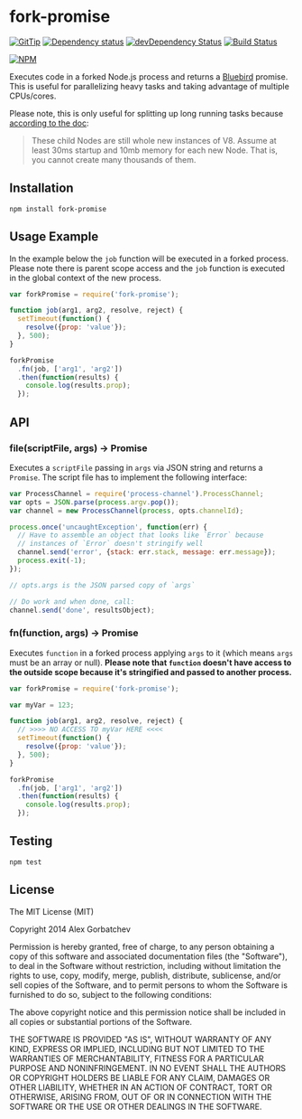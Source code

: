 # fork-promise

[![GitTip](http://img.shields.io/gittip/alexgorbatchev.svg?style=flat)](https://www.gittip.com/alexgorbatchev/)
[![Dependency status](http://img.shields.io/david/alexgorbatchev/fork-promise.svg?style=flat)](https://david-dm.org/alexgorbatchev/fork-promise)
[![devDependency Status](http://img.shields.io/david/dev/alexgorbatchev/fork-promise.svg?style=flat)](https://david-dm.org/alexgorbatchev/fork-promise#info=devDependencies)
[![Build Status](http://img.shields.io/travis/alexgorbatchev/fork-promise.svg?style=flat&branch=master)](https://travis-ci.org/alexgorbatchev/fork-promise)

[![NPM](https://nodei.co/npm/fork-promise.svg?style=flat)](https://npmjs.org/package/fork-promise)

Executes code in a forked Node.js process and returns a [Bluebird](https://github.com/petkaantonov/bluebird) promise. This is useful for parallelizing heavy tasks and taking advantage of multiple CPUs/cores.

Please note, this is only useful for splitting up long running tasks because [according to the doc](http://nodejs.org/api/child_process.html#child_process_child_process_fork_modulepath_args_options):

> These child Nodes are still whole new instances of V8. Assume at least 30ms startup and 10mb memory for each new Node. That is, you cannot create many thousands of them.

## Installation

    npm install fork-promise

## Usage Example

In the example below the `job` function will be executed in a forked process. Please note there is parent scope access and the `job` function is executed in the global context of the new process.

```javascript
var forkPromise = require('fork-promise');

function job(arg1, arg2, resolve, reject) {
  setTimeout(function() {
    resolve({prop: 'value'});
  }, 500);
}

forkPromise
  .fn(job, ['arg1', 'arg2'])
  .then(function(results) {
    console.log(results.prop);
  });
```

## API

### file(scriptFile, args) -> Promise

Executes a `scriptFile` passing in `args` via JSON string and returns a `Promise`. The script file has to implement the following interface:

```javascript
var ProcessChannel = require('process-channel').ProcessChannel;
var opts = JSON.parse(process.argv.pop());
var channel = new ProcessChannel(process, opts.channelId);

process.once('uncaughtException', function(err) {
  // Have to assemble an object that looks like `Error` because
  // instances of `Error` doesn't stringify well
  channel.send('error', {stack: err.stack, message: err.message});
  process.exit(-1);
});

// opts.args is the JSON parsed copy of `args`

// Do work and when done, call:
channel.send('done', resultsObject);
```

### fn(function, args) -> Promise

Executes `function` in a forked process applying `args` to it (which means `args` must be an array or null). **Please note that `function` doesn't have access to the outside scope because it's stringified and passed to another process.**

```javascript
var forkPromise = require('fork-promise');

var myVar = 123;

function job(arg1, arg2, resolve, reject) {
  // >>>> NO ACCESS TO myVar HERE <<<<
  setTimeout(function() {
    resolve({prop: 'value'});
  }, 500);
}

forkPromise
  .fn(job, ['arg1', 'arg2'])
  .then(function(results) {
    console.log(results.prop);
  });
```

## Testing

    npm test

## License

The MIT License (MIT)

Copyright 2014 Alex Gorbatchev

Permission is hereby granted, free of charge, to any person obtaining a copy
of this software and associated documentation files (the "Software"), to deal
in the Software without restriction, including without limitation the rights
to use, copy, modify, merge, publish, distribute, sublicense, and/or sell
copies of the Software, and to permit persons to whom the Software is
furnished to do so, subject to the following conditions:

The above copyright notice and this permission notice shall be included in
all copies or substantial portions of the Software.

THE SOFTWARE IS PROVIDED "AS IS", WITHOUT WARRANTY OF ANY KIND, EXPRESS OR
IMPLIED, INCLUDING BUT NOT LIMITED TO THE WARRANTIES OF MERCHANTABILITY,
FITNESS FOR A PARTICULAR PURPOSE AND NONINFRINGEMENT. IN NO EVENT SHALL THE
AUTHORS OR COPYRIGHT HOLDERS BE LIABLE FOR ANY CLAIM, DAMAGES OR OTHER
LIABILITY, WHETHER IN AN ACTION OF CONTRACT, TORT OR OTHERWISE, ARISING FROM,
OUT OF OR IN CONNECTION WITH THE SOFTWARE OR THE USE OR OTHER DEALINGS IN
THE SOFTWARE.
